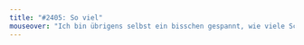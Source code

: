 ```yaml
---
title: "#2405: So viel"
mouseover: "Ich bin übrigens selbst ein bisschen gespannt, wie viele Schlafcomics ich noch ersinnen werde."
---
```

